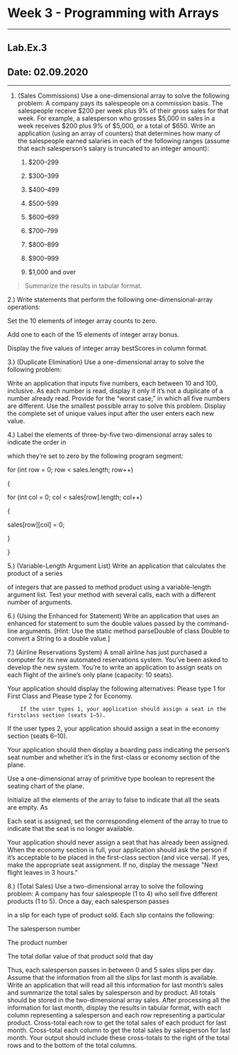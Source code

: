 # Week 3 - Programming with Arrays

---

## Lab.Ex.3 
## Date: 02.09.2020

---

1. (Sales Commissions) Use a one-dimensional array to solve the following
problem: A company pays its salespeople on a commission basis. The salespeople receive $200 per week plus 9% of their gross sales for that week. For example, a salesperson who grosses $5,000 in sales in a week receives $200 plus 9% of $5,000, or a total of $650. Write an application (using an array of counters) that determines how many of the salespeople earned salaries in each of the following ranges (assume that each salesperson’s salary is truncated to an integer amount):

    1. $200–299

    1. $300–399

    1. $400–499

    1. $500–599

    1. $600–699

    1. $700–799

    1. $800–899

    1. $900–999

    1. $1,000 and over

> Summarize the results in tabular format.


2.) Write statements that perform the following one-dimensional-array
operations:

Set the 10 elements of integer array counts to zero.

Add one to each of the 15 elements of integer array bonus.

Display the five values of integer array bestScores in column format.



3.) (Duplicate Elimination) Use a one-dimensional array to solve the following
problem:

Write an application that inputs five numbers, each between 10 and 100, inclusive. As each number is read, display it only if it’s not a duplicate of a number already read. Provide for the “worst case,” in which all five numbers are different. Use the smallest possible array to solve this problem. Display the complete set of unique values input after the user enters each new value.



4.) Label the elements of three-by-five two-dimensional array sales to indicate
the order in

which they’re set to zero by the following program segment:

for (int row = 0; row < sales.length; row++)

{

for (int col = 0; col < sales[row].length; col++)

{

sales[row][col] = 0;

}

}

5.) (Variable-Length Argument List) Write an application that calculates the
product of a series

of integers that are passed to method product using a variable-length argument list. Test your method with several calls, each with a different number of arguments.



6.) (Using the Enhanced for Statement) Write an application that uses an
enhanced for statement to sum the double values passed by the command-line arguments. [Hint: Use the static method parseDouble of class Double to convert a String to a double value.]



7.) (Airline Reservations System) A small airline has just purchased a computer
for its new automated reservations system. You’ve been asked to develop the new system. You’re to write an application to assign seats on each flight of the airline’s only plane (capacity: 10 seats).

Your application should display the following alternatives: Please type 1 for First Class and Please type 2 for Economy.

        If the user types 1, your application should assign a seat in the firstclass section (seats 1–5).

If the user types 2, your application should assign a seat in the economy section (seats 6–10).

 Your application should then display a boarding pass indicating the person’s seat number and whether it’s in the first-class or economy section of the plane.

Use a one-dimensional array of primitive type boolean to represent the seating chart of the plane.

Initialize all the elements of the array to false to indicate that all the seats are empty. As

Each seat is assigned, set the corresponding element of the array to true to indicate that the seat is no longer available.

Your application should never assign a seat that has already been assigned. When the economy section is full, your application should ask the person if it’s acceptable to be placed in the first-class section (and vice versa). If yes, make the appropriate seat assignment. If no, display the message  "Next flight leaves in 3 hours."



8.) (Total Sales) Use a two-dimensional array to solve the following problem: A
company has four salespeople (1 to 4) who sell five different products (1 to 5). Once a day, each salesperson passes

in a slip for each type of product sold. Each slip contains the following:

The salesperson number

The product number

The total dollar value of that product sold that day

Thus, each salesperson passes in between 0 and 5 sales slips per day. Assume that the information from all the slips for last month is available. Write an application that will read all this information for last month’s sales and summarize the total sales by salesperson and by product. All totals should be stored in the two-dimensional array sales. After processing all the information for last month, display the results in tabular format, with each column representing a salesperson and each row representing a particular product. Cross-total each row to get the total sales of each product for last month. Cross-total each column to get the total sales by salesperson for last month. Your output should include these cross-totals to the right of the total rows and to the bottom of the total columns.